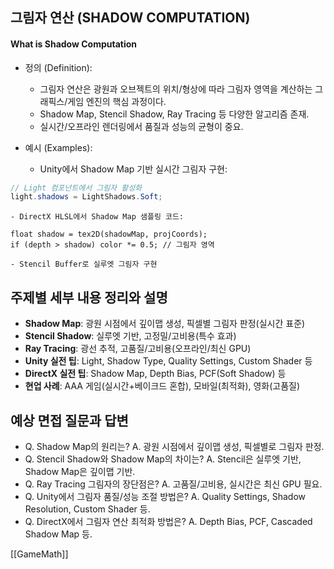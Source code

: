 

## 그림자 연산 (SHADOW COMPUTATION)

#### What is Shadow Computation

- 정의 (Definition):
	- 그림자 연산은 광원과 오브젝트의 위치/형상에 따라 그림자 영역을 계산하는 그래픽스/게임 엔진의 핵심 과정이다.
	- Shadow Map, Stencil Shadow, Ray Tracing 등 다양한 알고리즘 존재.
	- 실시간/오프라인 렌더링에서 품질과 성능의 균형이 중요.

- 예시 (Examples):
	- Unity에서 Shadow Map 기반 실시간 그림자 구현:
```csharp
// Light 컴포넌트에서 그림자 활성화
light.shadows = LightShadows.Soft;
```
	- DirectX HLSL에서 Shadow Map 샘플링 코드:
```hlsl
float shadow = tex2D(shadowMap, projCoords);
if (depth > shadow) color *= 0.5; // 그림자 영역
```
	- Stencil Buffer로 실루엣 그림자 구현

## 주제별 세부 내용 정리와 설명
- **Shadow Map**: 광원 시점에서 깊이맵 생성, 픽셀별 그림자 판정(실시간 표준)
- **Stencil Shadow**: 실루엣 기반, 고정밀/고비용(특수 효과)
- **Ray Tracing**: 광선 추적, 고품질/고비용(오프라인/최신 GPU)
- **Unity 실전 팁**: Light, Shadow Type, Quality Settings, Custom Shader 등
- **DirectX 실전 팁**: Shadow Map, Depth Bias, PCF(Soft Shadow) 등
- **현업 사례**: AAA 게임(실시간+베이크드 혼합), 모바일(최적화), 영화(고품질)

## 예상 면접 질문과 답변
- Q. Shadow Map의 원리는?
  A. 광원 시점에서 깊이맵 생성, 픽셀별로 그림자 판정.
- Q. Stencil Shadow와 Shadow Map의 차이는?
  A. Stencil은 실루엣 기반, Shadow Map은 깊이맵 기반.
- Q. Ray Tracing 그림자의 장단점은?
  A. 고품질/고비용, 실시간은 최신 GPU 필요.
- Q. Unity에서 그림자 품질/성능 조절 방법은?
  A. Quality Settings, Shadow Resolution, Custom Shader 등.
- Q. DirectX에서 그림자 연산 최적화 방법은?
  A. Depth Bias, PCF, Cascaded Shadow Map 등. 

[[GameMath]]